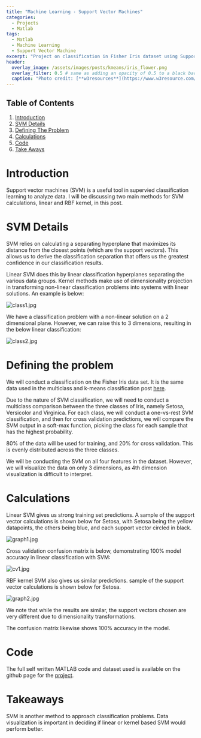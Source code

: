 ```yaml
---
title: "Machine Learning - Support Vector Machines"
categories:
  - Projects
  - Matlab
tags:
  - Matlab
  - Machine Learning
  - Support Vector Machine
excerpt: "Project on classification in Fisher Iris dataset using Support Vector Machines" 
header:
  overlay_image: /assets/images/posts/kmeans/iris_flower.png
  overlay_filter: 0.5 # same as adding an opacity of 0.5 to a black background
  caption: "Photo credit: [**w3resources**](https://www.w3resource.com/machine-learning/scikit-learn/iris/index.php)"
---
```


## Table of Contents
1. [Introduction](#introduction)
2. [SVM Details](#svm-details)
3. [Defining The Problem](#defining-the-problem)
4. [Calculations](#calculations)
5. [Code](#code)
6. [Take Aways](#take-aways)

# Introduction
Support vector machines (SVM) is a useful tool in supervied classification learning to analyze data. I will be discussing two main methods for SVM calculations, linear and RBF kernel, in this post.

# SVM Details
SVM relies on calculating a separating hyperplane that maximizes its distance from the closest points (which are the support vectors). This allows us to derive the classification separation that offers us the greatest confidence in our classification results. 

Linear SVM does this by linear classification hyperplanes separating the various data groups. Kernel methods make use of dimensionality projection in transforming non-linear classification problems into systems with linear solutions. An example is below:

![class1.jpg](/assets/images/posts/svm/class1.JPG)

We have a classification problem with a non-linear solution on a 2 dimensional plane. However, we can raise this to 3 dimensions, resulting in the below linear classification:

![class2.jpg](/assets/images/posts/svm/class2.JPG)

# Defining the problem

We will conduct a classification on the Fisher Iris data set. It is the same data used in the multiclass and k-means classification post [here](https://jwangjy.github.io/projects/matlab/multiclass-kmeans-pca/).

Due to the nature of SVM classification, we will need to conduct a multiclass comparison between the three classes of Iris, namely Setosa, Versicolor and Virginica. For each class, we will conduct a one-vs-rest SVM classification, and then for cross validation predictions, we will compare the SVM output in a soft-max function, picking the class for each sample that has the highest probability. 

80% of the data will be used for training, and 20% for cross validation. This is evenly distributed across the three classes. 

We will be conducting the SVM on all four features in the dataset. However, we will visualize the data on only 3 dimensions, as 4th dimension visualization is difficult to interpret. 

# Calculations
Linear SVM gives us strong training set predictions. A sample of the support vector calculations is shown below for Setosa, with Setosa being the yellow datapoints, the others being blue, and each support vector circled in black.

![graph1.jpg](/assets/images/posts/svm/graph1.JPG)

Cross validation confusion matrix is below, demonstrating 100% model accuracy in linear classification with SVM:

![cv1.jpg](/assets/images/posts/svm/cv1.JPG)

RBF kernel SVM also gives us similar predictions.  sample of the support vector calculations is shown below for Setosa.

![graph2.jpg](/assets/images/posts/svm/graph2.JPG)

We note that while the results are similar, the support vectors chosen are very different due to dimensionality transformations.

The confusion matrix likewise shows 100% accuracy in the model.

# Code

The full self written MATLAB code and dataset used is available on the github page for the [project](https://github.com/Jwangjy/svm).

# Takeaways

SVM is another method to approach classification problems. Data visualization is important in deciding if linear or kernel based SVM would perform better. 
